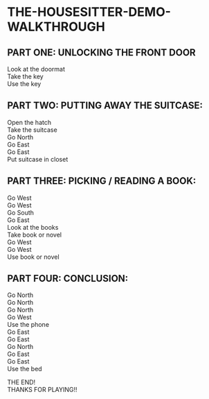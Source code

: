 # THE-HOUSESITTER-DEMO-WALKTHROUGH

PART ONE: UNLOCKING THE FRONT DOOR 
----------------------------------  
Look at the doormat  
Take the key  
Use the key  
  
PART TWO: PUTTING AWAY THE SUITCASE:  
------------------------------------  
Open the hatch  
Take the suitcase  
Go North  
Go East  
Go East  
Put suitcase in closet 
  
PART THREE: PICKING / READING A BOOK:  
-------------------------------------  
Go West  
Go West  
Go South  
Go East  
Look at the books  
Take book or novel  
Go West  
Go West  
Use book or novel  

PART FOUR: CONCLUSION:  
----------------------  
Go North  
Go North  
Go North  
Go West  
Use the phone  
Go East  
Go East  
Go North  
Go East  
Go East  
Use the bed  
  
THE END!  
THANKS FOR PLAYING!!
